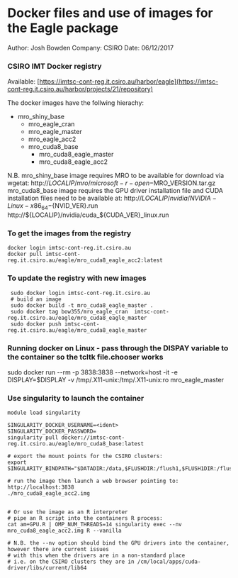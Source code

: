 # Docker files and use of images for the Eagle package

Author: Josh Bowden
Company: CSIRO
Date: 06/12/2017

### CSIRO IMT Docker registry  

Available: [https://imtsc-cont-reg.it.csiro.au/harbor/eagle](https://imtsc-cont-reg.it.csiro.au/harbor/projects/21/repository)

The docker images have the follwing hierachy:

* mro_shiny_base       
   * mro_eagle_cran
   * mro_eagle_master
   * mro_eagle_acc2
   * mro_cuda8_base            
        * mro_cuda8_eagle_master
        * mro_cuda8_eagle_acc2
 
 N.B. 
 mro_shiny_base image requires MRO to be available for download via wgetat:
      http://$LOCALIP/mro/microsoft-r-open-$MRO_VERSION.tar.gz
 mro_cuda8_base image requires the GPU driver installation file and CUDA installation files need to be available at:
      http://${LOCALIP}/nvidia/NVIDIA-Linux-x86_64-${NVID_VER}.run
      http://${LOCALIP}/nvidia/cuda_${CUDA_VER}_linux.run
 
 
### To get the images from the registry
```
docker login imtsc-cont-reg.it.csiro.au
docker pull imtsc-cont-reg.it.csiro.au/eagle/mro_cuda8_eagle_acc2:latest
```

### To update the registry with new images
```
 sudo docker login imtsc-cont-reg.it.csiro.au
 # build an image
 sudo docker build -t mro_cuda8_eagle_master .
 sudo docker tag bow355/mro_eagle_cran  imtsc-cont-reg.it.csiro.au/eagle/mro_cuda8_eagle_master
 sudo docker push imtsc-cont-reg.it.csiro.au/eagle/mro_cuda8_eagle_master
```

### Running docker on Linux - pass through the DISPAY variable to the container so the tcltk file.chooser works
 sudo docker run --rm  -p 3838:3838 --network=host -it -e DISPLAY=$DISPLAY -v /tmp/.X11-unix:/tmp/.X11-unix:ro  mro_eagle_master

 
###  Use singularity to launch the container
```
module load singularity

SINGULARITY_DOCKER_USERNAME=<ident>
SINGULARITY_DOCKER_PASSWORD=
singularity pull docker://imtsc-cont-reg.it.csiro.au/eagle/mro_cuda8_base:latest

# export the mount points for the CSIRO clusters:
export SINGULARITY_BINDPATH="$DATADIR:/data,$FLUSHDIR:/flush1,$FLUSH1DIR:/flush1,$FLUSH2DIR:/flush2,$MEMDIR:/memdir"
 
# run the image then launch a web browser pointing to: http://localhost:3838
./mro_cuda8_eagle_acc2.img


# Or use the image as an R interpreter
# pipe an R script into the containers R process:
cat am+GPU.R | OMP_NUM_THREADS=14 singularity exec --nv mro_cuda8_eagle_acc2.img R --vanilla

# N.B. the --nv option should bind the GPU drivers into the container, however there are current issues
# with this when the drivers are in a non-standard place
# i.e. on the CSIRO clusters they are in /cm/local/apps/cuda-driver/libs/current/lib64
```

